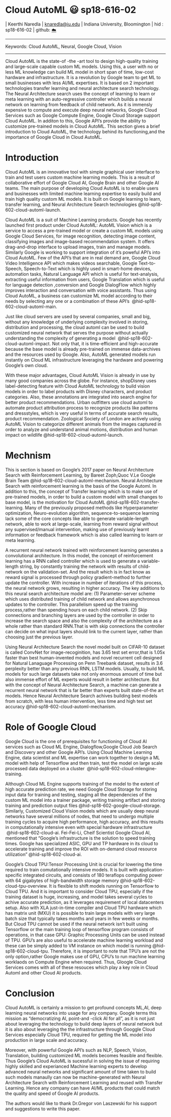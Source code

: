 # Cloud AutoML  :smiley: sp18-616-02 

| Keerthi Naredla
| knaredla@iu.edu
| Indiana University, Bloomington
| hid : sp18-616-02
| github: [:cloud:](https://github.com/cloudmesh-community/hid-sp18-602/edit/master/paper/paper.md)

---

Keywords: Cloud AutoML, Neural, Google Cloud, Vision

---

Cloud AutoML is the state-of -the -art tool to design high-quality
training and large-scale capable custom ML models. Using this, a user
with no or less ML knowledge can build ML model in short span of time,
low-cost hardware and infrastructure. It is a revolution by Google team
to get ML to small businesses with less AI/ML expertises. It is based on
2 important technologies transfer learning and neural architecture
search technology. The Neural Architecture search uses the concept of
learning to learn or meta learning with an auto-regressive controller
which builds a neural network on learning from feedback of child
network. As it is immensly expensive to compute and execute deep neural
networks, Google Cloud Services such as Google Compute Engine, Google
Cloud Storage support Cloud AutoML. In additon to this, Google API’s
provide the ability to customize pre-trained models in Cloud AutoML.
This section gives a brief introduction to Cloud AutoML, the technology
behind its functioning,and the importance of Google Cloud in Cloud
AutoML.

Introduction
============

Cloud AutoML is an innovative tool with simple graphical user interface
to train and test users custom machine learning models. This is a result
of collaborative effort of Google Cloud AI, Google Brain and other
Google AI teams. The main purpose of developing Cloud AutoML is to
enable users and businesses with limited machine learning expertise to
easily build and train high quality custom ML models. It is built on
Google learning to learn, transfer learning, and Neural Architecture
Search technologies @hid-sp18-602-cloud-automl-launch.

Cloud AutoML is a suit of Machine Learning products. Google has recently
launched first product under Cloud AutoML: AutoML Vision which is a
service to access a pre-trained model or create a custom ML models using
Google Cloud Services, for image recognition, detecting image content,
classifying images and image-based recommendation system. It offers
drag-and-drop interface to upload images, train and manage models.
Similarly Google is working to support integration of it’s poweful API’s
into Cloud AutoML. Few of the API’s that are in real demand are, Google
Cloud Video Intelligence API which makes videos searchable, Google
Text-to-Speech, Speech-to-Text which is highly used in smart-home
devices, automation tasks, Natural Language API which is useful for
text-analysis, extracting useful information from users, Google
Translation which is useful for language detection ,conversion and
Google DialogFlow which highly improves interaction and conversation
with voice assistants. Thus using Cloud AutoML, a business can customize
ML model according to their needs by selecting any one or a combination
of these API’s  @hid-sp18-602-cloud-automl-main.

Just like cloud servers are used by several companies, small and big,
without any knowledge of underlying complexity involved in storing,
distribution and processing, the cloud automl can be used to build
customized neural network that serves the purpose without actually
understanding the complexity of generating a model
 @hid-sp18-602-cloud-automl-impact. Not only that, it is time-efficient
and high-accurate because the base model is already pre-trained on
immense data-archives and the resources used by Google. Also, AutoML
generated models run instantly on Cloud ML infrastructure leveraging the
hardware and powering Google’s own cloud.

With these major advantages, Cloud AutoML Vision is already in use by
many good companies across the globe. For instance, shopDisney uses
label-detecting feature with Cloud AutoML technology to build vision
models in order to label products with Disney characters, and product
categories. Also, these annotations are integrated into search engine
for better product recommendations. Urban outfitters use cloud automl to
automate product attribution process to recognize products like patterns
and dressstyles, which is very useful in terms of accurate search
results, product recommendation. Zoological Society of London are
actively using AutoML Vision to categorize different animals from the
images captured in order to analyze and understand animal motions,
distribution and human impact on
wildlife @hid-sp18-602-cloud-automl-launch.

Mechnism
========

This is section is based on Google’s 2017 paper on Neural Architecture
Search with Reinforcement Learning, by Bareet Zoph,Quoc V.Le Google
Brain Team @hid-sp18-602-cloud-automl-mechanism. Neural Architecture
Search with reinforcement learning is the basis of the Google Automl. In
addition to this, the concept of Transfer learning which is to make use
of pre-trained models, in order to build a custom model with small
changes to base model, is the motivation for Cloud
AutoML @hid-sp18-602-transfer-learning. Many of the previously proposed
methods like Hyperparameter optimization, Neuro-evolution algorithm,
sequence-to-sequence learning lack some of the core concepts like able
to generate variable-length network, able to work at large-scale,
learning from reward signal without any supervised/manual intervention,
making use of previously learnt information or feedback framework which
is also called learning to learn or meta learning.

A recurrent neural network trained with reinforcement learning generates
a convolutional architecture. In this model, the concept of
reinforcement learning has a RNN called controller which is used to
generate a variable-length string, by constantly training the network
with results of child-network on the validation-set. And the result
which is in fact know as reward signal is processed through policy
gradient-method to further update the controller. With increase in
number of iterations of this process, the neural network grows,
resulting in higher accuracy. The key additions to this neural search
architecture model are: (1) Parameter-server scheme which uses
distributed training of child network and allows asynchronous updates to
the controller. This parallelism speed up the training process,rather
than spending hours on each child network. (2) Skip connections and
branching layers are used by the controller in order to increase the
search space and also the complexity of the architecture as a whole
rather than standard RNN.That is with skip connections the controller
can decide on what input layers should link to the current layer, rather
than choosing just the previous layer.

Using Neural Architecture Search the novel model built on CIFAR-10
dataset is called ConvNet for image-recoginition, has 3.65 test set
error,that is 1.05x faster than best human-invented models and novel
recurrent cell designed for Natural Lanaguage Processing on Penn
Treebank dataset, results in 3.6 perplexity better than any previous
RNN, LSTM models. Usually, to build ML models for such large datasets
take not only enormous amount of time but also immense effort of ML
experts would result in better architecture. But with the concept of
Neural Architecture Search, a machine can generate a recurrent neural
network that is far better than experts built state-of-the art models.
Hence Neural Architecture Search achives building best models from
scratch, with less human intervention, less time and high test set
accuracy @hid-sp18-602-cloud-automl-mechanism.

Role of Google Cloud
====================

Google Cloud is the one of prerequisites for functioning of Cloud AI
services such as Cloud ML Engine, Dialogflow,Google Cloud Job Search and
Discovery and other Google API’s. Using Cloud Machine Learning Engine,
data scientist and ML expertise can work together to design a ML model
with help of Tensorflow and then train, test the model on large scale
processed data deployed on a cluster
 @hid-sp18-602-cloud-mlengine-training.

Although Cloud ML Engine supports training of the model to the extent of
high accurate prediction rate, we need Google Cloud Storage for storing
input data for training and testing, staging all the dependencies of the
custom ML model into a trainer package, writing training artifact and
storing training and prediction output
files @hid-sp18-602-google-cloud-storage. Similarly, Customized Cloud
Vision models which are usually deep neural networks have several
millions of nodes, that need to undergo multiple training cycles to
acquire high performance, high accuracy, and this results in
computationally intensive even with special hardware infrastructure
 @hid-sp18-602-cloud-ai. Fei-Fei-Li, Cheif Scientist Google Cloud AI,
mentioned that “Google’s infrastructure is the solution to speed
training times. Google has specialized ASIC, GPU and TP hardware in its
cloud to accelerate training and improve the ROI with on-demand cloud
resource utilization” @hid-sp18-602-cloud-ai.

Google’s Cloud TPU:Tensor Processing Unit is crucial for lowering the
time required to train comutationally intensive models. It is built with
application-specific integrated circuits, and consists of 180 teraflops
computing power with 64 gigabytes of high-bandwidth storage
memory @hid-sp18-602-cloud-tpu-overview. It is flexible to shift models
running on Tensorflow to Cloud TPU. And it is important to consider
Cloud TPU, especially if the training dataset is huge, increasing, and
model takes several cycles to achive accurate prediction, as it
leverages requirement of local datacenters setup. Also with XLA
just-in-time compiler and Cloud TPU hardware which has matrix unit (MXU)
it is possible to train large models with very large batch size that
typically takes months and years in few weeks or months. But Cloud TPU
cannot be used if the neural network isn’t built using Tensorflow or the
main training loop of tensorflow program consists of operations, in that
case GPU: Graphic Processing Units can be used instead of TPU. GPU’s are
also useful to accelerate machine learning workload and these can be
simply added to VM instance on which model is
running @hid-sp18-602-cloud-tpu. Therefore, it is important to note that
TPU’s are not the only option,rather Google makes use of GPU, CPU’s to
run machine learning worklaods on Compute Engine when required. Thus,
Gloogle Cloud Services comes with all of these resouces which play a key
role in Cloud Automl and other Cloud AI products.

Conclusion
==========

Cloud AutoML is certainly a mission to get profound concepts ML,AI, deep
learning neural networks into usage for any company. Google terms this
mission as “democratizing AI, point-and -click AI for all”, as it is not
just about leveraging the technology to build deep layers of neural
network but it is also about leveraging the the infrastructure through
Googgle Cloud Services especially Cloud TPU, required for getting the ML
model into production in large scale and accuracy.

Moreover, with powerful Google API’s such as NLP, Speech, Vision,
Translation, building customized ML models becomes feasible and
flexible. Thus Google’s Cloud AutoML is sucessful in solving the issue
of requiring highly skilled and experianced Machine learning experts to
develop advanced neural networks and significant amount of time taken to
build such models manaully can now be machine-generated with Neural
Architecture Search with Reinforcement Learning and reused with Transfer
Learning. Hence any company can have AI/ML products that could match the
quality and speed of Google AI products.

The authors would like to thank Dr.Gregor von Laszewski for his support
and suggestions to write this paper.
